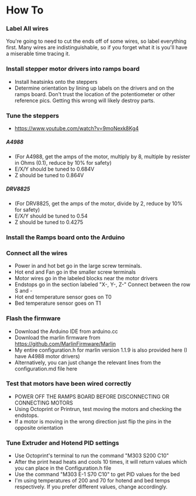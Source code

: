 # How To
### Label All wires
You're going to need to cut the ends off of some wires, so label everything first.
Many wires are indistinguishable, so if you forget what it is you'll have a miserable time tracing it.

### Install stepper motor drivers into ramps board
- Install heatsinks onto the steppers
- Determine orientation by lining up labels on the drivers and on the ramps board.
Don't trust the location of the potentiometer or other reference pics. Getting this wrong will likely destroy parts.

### Tune the steppers
- https://www.youtube.com/watch?v=9moNexk8Kg4
##### A4988
- (For A4988, get the amps of the motor, multiply by 8, multiple by resister in Ohms (0.1), reduce by 10% for safety)
- E/X/Y should be tuned to 0.684V
- Z should be tuned to 0.864V
##### DRV8825
- (For DRV8825, get the amps of the motor, divide by 2, reduce by 10% for safety)
- E/X/Y should be tuned to 0.54
- Z should be tuned to 0.4275

### Install the Ramps board onto the Arduino

### Connect all the wires
- Power in and hot bet go in the large screw terminals.
- Hot end and Fan go in the smaller screw terminals
- Motor wires go in the labeled blocks near the motor drivers
- Endstops go in the section labeled "X-, Y-, Z-" Connect between the row S and -
- Hot end temperature sensor goes on T0
- Bed temperature sensor goes on T1

### Flash the firmware
- Download the Arduino IDE from arduino.cc
- Download the marlin firmware from https://github.com/MarlinFirmware/Marlin
- My entire configuration.h for marlin version 1.1.9 is also provided here (I have A4988 motor drivers)
- Alternatively, you can just change the relevant lines from the configuration.md file here

### Test that motors have been wired correctly
- POWER OFF THE RAMPS BOARD BEFORE DISCONNECTING OR CONNECTING MOTORS
- Using Octoprint or Printrun, test moving the motors and checking the endstops.
- If a motor is moving in the wrong direction just flip the pins in the opposite orientation

### Tune Extruder and Hotend PID settings
- Use Octoprint's terminal to run the command "M303 S200 C10"
- After the print head heats and cools 10 times, it will return values which you can place in the Configuration.h file
- Use the command "M303 E-1 S70 C10" to get PID values for the bed
- I'm using temperatures of 200 and 70 for hotend and bed temps respectively. If you prefer different values, change accordingly.